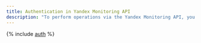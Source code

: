 ```yaml
---
title: Authentication in Yandex Monitoring API
description: "To perform operations via the Yandex Monitoring API, you need to obtain an IAM token for your service, federated or Yandex account. Specify the received IAM token when accessing Yandex Cloud resources via the API in the format — Authorization: Bearer <IAM-TOKEN>"
---
```


{% include [auth](../../_includes/authentication.md) %}